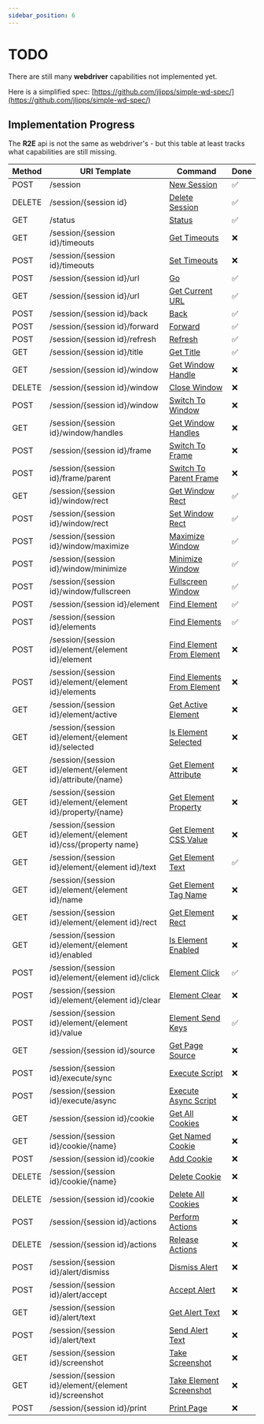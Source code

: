 ```yaml
---
sidebar_position: 6
---
```


# TODO

There are still many **webdriver** capabilities not implemented yet.

Here is a simplified spec: [https://github.com/jlipps/simple-wd-spec/](https://github.com/jlipps/simple-wd-spec/)

## Implementation Progress

The **R2E** api is not the same as webdriver's - but this table at least tracks what capabilities are still missing.

| Method | URI Template                                                         | Command                                                   | Done |
| ------ | -------------------------------------------------------------------- | --------------------------------------------------------- | ---- |
| POST   | /session                                                             | [New Session](#new-session)                               | ✅   |
| DELETE | /session/\{session id\}                                              | [Delete Session](#delete-session)                         | ✅   |
| GET    | /status                                                              | [Status](#status)                                         | ✅   |
| GET    | /session/\{session id\}/timeouts                                     | [Get Timeouts](#get-timeouts)                             | ❌   |
| POST   | /session/\{session id\}/timeouts                                     | [Set Timeouts](#set-timeouts)                             | ❌   |
| POST   | /session/\{session id\}/url                                          | [Go](#go)                                                 | ✅   |
| GET    | /session/\{session id\}/url                                          | [Get Current URL](#get-current-url)                       | ✅   |
| POST   | /session/\{session id\}/back                                         | [Back](#back)                                             | ✅   |
| POST   | /session/\{session id\}/forward                                      | [Forward](#forward)                                       | ✅   |
| POST   | /session/\{session id\}/refresh                                      | [Refresh](#refresh)                                       | ✅   |
| GET    | /session/\{session id\}/title                                        | [Get Title](#get-title)                                   | ✅   |
| GET    | /session/\{session id\}/window                                       | [Get Window Handle](#get-window-handle)                   | ❌   |
| DELETE | /session/\{session id\}/window                                       | [Close Window](#close-window)                             | ❌   |
| POST   | /session/\{session id\}/window                                       | [Switch To Window](#switch-to-window)                     | ❌   |
| GET    | /session/\{session id\}/window/handles                               | [Get Window Handles](#get-window-handles)                 | ❌   |
| POST   | /session/\{session id\}/frame                                        | [Switch To Frame](#switch-to-frame)                       | ❌   |
| POST   | /session/\{session id\}/frame/parent                                 | [Switch To Parent Frame](#switch-to-parent-frame)         | ❌   |
| GET    | /session/\{session id\}/window/rect                                  | [Get Window Rect](#get-window-rect)                       | ✅   |
| POST   | /session/\{session id\}/window/rect                                  | [Set Window Rect](#set-window-rect)                       | ✅   |
| POST   | /session/\{session id\}/window/maximize                              | [Maximize Window](#maximize-window)                       | ✅   |
| POST   | /session/\{session id\}/window/minimize                              | [Minimize Window](#minimize-window)                       | ✅   |
| POST   | /session/\{session id\}/window/fullscreen                            | [Fullscreen Window](#fullscreen-window)                   | ✅   |
| POST   | /session/\{session id\}/element                                      | [Find Element](#find-element)                             | ✅   |
| POST   | /session/\{session id\}/elements                                     | [Find Elements](#find-elements)                           | ✅   |
| POST   | /session/\{session id\}/element/\{element id\}/element               | [Find Element From Element](#find-element-from-element)   | ❌   |
| POST   | /session/\{session id\}/element/\{element id\}/elements              | [Find Elements From Element](#find-elements-from-element) | ❌   |
| GET    | /session/\{session id\}/element/active                               | [Get Active Element](#get-active-element)                 | ❌   |
| GET    | /session/\{session id\}/element/\{element id\}/selected              | [Is Element Selected](#is-element-selected)               | ❌   |
| GET    | /session/\{session id\}/element/\{element id\}/attribute/\{name\}    | [Get Element Attribute](#get-element-attribute)           | ❌   |
| GET    | /session/\{session id\}/element/\{element id\}/property/\{name\}     | [Get Element Property](#get-element-property)             | ❌   |
| GET    | /session/\{session id\}/element/\{element id\}/css/\{property name\} | [Get Element CSS Value](#get-element-css-value)           | ❌   |
| GET    | /session/\{session id\}/element/\{element id\}/text                  | [Get Element Text](#get-element-text)                     | ✅   |
| GET    | /session/\{session id\}/element/\{element id\}/name                  | [Get Element Tag Name](#get-element-tag-name)             | ❌   |
| GET    | /session/\{session id\}/element/\{element id\}/rect                  | [Get Element Rect](#get-element-rect)                     | ❌   |
| GET    | /session/\{session id\}/element/\{element id\}/enabled               | [Is Element Enabled](#is-element-enabled)                 | ❌   |
| POST   | /session/\{session id\}/element/\{element id\}/click                 | [Element Click](#element-click)                           | ✅   |
| POST   | /session/\{session id\}/element/\{element id\}/clear                 | [Element Clear](#element-clear)                           | ❌   |
| POST   | /session/\{session id\}/element/\{element id\}/value                 | [Element Send Keys](#element-send-keys)                   | ✅   |
| GET    | /session/\{session id\}/source                                       | [Get Page Source](#get-page-source)                       | ❌   |
| POST   | /session/\{session id\}/execute/sync                                 | [Execute Script](#execute-script)                         | ❌   |
| POST   | /session/\{session id\}/execute/async                                | [Execute Async Script](#execute-async-script)             | ❌   |
| GET    | /session/\{session id\}/cookie                                       | [Get All Cookies](#get-all-cookies)                       | ❌   |
| GET    | /session/\{session id\}/cookie/\{name\}                              | [Get Named Cookie](#get-named-cookie)                     | ❌   |
| POST   | /session/\{session id\}/cookie                                       | [Add Cookie](#add-cookie)                                 | ❌   |
| DELETE | /session/\{session id\}/cookie/\{name\}                              | [Delete Cookie](#delete-cookie)                           | ❌   |
| DELETE | /session/\{session id\}/cookie                                       | [Delete All Cookies](#delete-all-cookies)                 | ❌   |
| POST   | /session/\{session id\}/actions                                      | [Perform Actions](#perform-actions)                       | ❌   |
| DELETE | /session/\{session id\}/actions                                      | [Release Actions](#release-actions)                       | ❌   |
| POST   | /session/\{session id\}/alert/dismiss                                | [Dismiss Alert](#dismiss-alert)                           | ❌   |
| POST   | /session/\{session id\}/alert/accept                                 | [Accept Alert](#accept-alert)                             | ❌   |
| GET    | /session/\{session id\}/alert/text                                   | [Get Alert Text](#get-alert-text)                         | ❌   |
| POST   | /session/\{session id\}/alert/text                                   | [Send Alert Text](#send-alert-text)                       | ❌   |
| GET    | /session/\{session id\}/screenshot                                   | [Take Screenshot](#take-screenshot)                       | ❌   |
| GET    | /session/\{session id\}/element/\{element id\}/screenshot            | [Take Element Screenshot](#take-element-screenshot)       | ❌   |
| POST   | /session/\{session id\}/print                                        | [Print Page](#print-page)                                 | ❌   |
